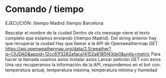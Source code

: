 # Comando / tiempo

EJECUCIÓN: /tiempo Madrid
/tiempo Barcelona

Rescatar el nombre de la ciudad
Dentro de ctx.message viene el texto completo que estamos enviando (/tiempo Madrid).
Del string anterior hay que recuperar la ciudad
Hay que llamar a la API de Openweathermap
GET https://api.openweathermap.org/data/2.5/weather?q=CIUDAD&appid=12cc61f3282afaca14152a6185f43de0&units=metric
Para hacer la llamada usamos axios
Instalar axios
Lanzar petición GET con axios
Una vez recuperamos la información de la API, respondemos en el bot con: temperatura actual, temperatura máxima, temperatura mínima y humedad